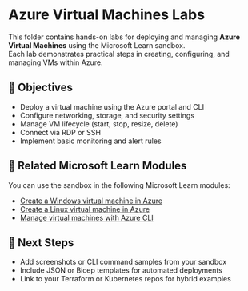 # Azure Virtual Machines Labs

This folder contains hands-on labs for deploying and managing **Azure Virtual Machines** using the Microsoft Learn sandbox.  
Each lab demonstrates practical steps in creating, configuring, and managing VMs within Azure.

## 📘 Objectives
- Deploy a virtual machine using the Azure portal and CLI  
- Configure networking, storage, and security settings  
- Manage VM lifecycle (start, stop, resize, delete)  
- Connect via RDP or SSH  
- Implement basic monitoring and alert rules

## 🧠 Related Microsoft Learn Modules
You can use the sandbox in the following Microsoft Learn modules:
- [Create a Windows virtual machine in Azure](https://learn.microsoft.com/en-us/training/modules/create-windows-virtual-machine-in-azure/)
- [Create a Linux virtual machine in Azure](https://learn.microsoft.com/en-us/training/modules/create-linux-virtual-machine-in-azure/)
- [Manage virtual machines with Azure CLI](https://learn.microsoft.com/en-us/training/modules/manage-virtual-machines-with-azure-cli/)

## 📂 Next Steps
- Add screenshots or CLI command samples from your sandbox  
- Include JSON or Bicep templates for automated deployments  
- Link to your Terraform or Kubernetes repos for hybrid examples
